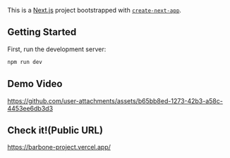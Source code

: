 This is a [Next.js](https://nextjs.org) project bootstrapped with [`create-next-app`](https://nextjs.org/docs/app/api-reference/cli/create-next-app).

## Getting Started

First, run the development server:

```bash
npm run dev
```


## Demo Video

https://github.com/user-attachments/assets/b65bb8ed-1273-42b3-a58c-4453ee6db3d3


## Check it!(Public URL)

https://barbone-project.vercel.app/
